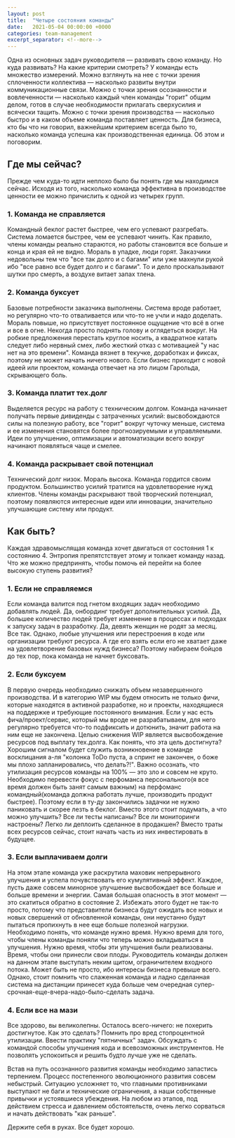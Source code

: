 ```yaml
---
layout: post
title:  "Четыре состояния команды"
date:   2021-05-04 00:00:00 +0000
categories: team-management
excerpt_separator: <!--more-->
---
```

Одна из основных задач руководителя — развивать свою команду. Но куда развивать? На какие критерии смотреть? У команды есть множество измерений. Можно взглянуть на нее с точки зрения сплоченности коллектива — насколько развиты внутри коммуникационные связи. Можно с точки зрения осознанности и вовлеченности — насколько каждый член команды "горит" общим делом, готов в случае необходимости прилагать сверхусилия и всячески тащить. Можно с точки зрения производства — насколько быстро и в каком объеме команда поставляет ценность. Для бизнеса, кто бы что ни говорил, важнейшим критерием всегда было то, насколько команда успешна как производственная единица. Об этом и поговорим.
<!--more-->
## Где мы сейчас?

Прежде чем куда-то идти неплохо было бы понять где мы находимся сейчас. Исходя из того, насколько команда эффективна в производстве ценности ее можно причислить к одной из четырех групп.

### 1. Команда не справляется

Командный беклог растет быстрее, чем его успевают разгребать. Система ломается быстрее, чем ее успевают чинить. Как правило, члены команды реально стараются, но работы становится все больше и конца и края ей не видно. Мораль в упадке, люди горят. Заказчики недовольны тем что "все так долго и с багами" или уже махнули рукой ибо "все равно все будет долго и с багами". То и дело проскальзывают шутки про смерть, а воздухе витает запах тлена.

### 2. Команда буксует

Базовые потребности заказчика выполнены. Система вроде работает, но регулярно что-то отваливается или что-то не учли и надо доделать. Мораль повыше, но присутствует постоянное ощущение что всё в огне и все в огне. Некогда просто поднять голову и оглядеться вокруг. На робкие предложения перестать круглое носить, а квадратное катать следует либо нервный смех, либо жесткий отказ с мотивацией "у нас нет на это времени". Команда вязнет в текучке, доработках и фиксах, поэтому не может начать ничего нового. Если бизнес приходит с новой идеей или проектом, команда отвечает на это лицом Гарольда, скрывающего боль.

### 3. Команда платит тех.долг

Выделяется ресурс на работу с техническим долгом. Команда начинает получать первые дивиденды с затраченных усилий: высвобождаются силы на полезную работу, все "горит" вокруг чуточку меньше, система и ее изменения становятся более прогнозируемыми и управляемыми. Идеи по улучшению, оптимизации и автоматизации всего вокруг начинают появляться чаще и смелее.

### 4. Команда раскрывает свой потенциал

Технический долг низок. Мораль высока. Команда гордится своим продуктом. Большинство усилий тратится на удовлетворение нужд клиентов. Члены команды раскрывают твой творческий потенциал, поэтому появляются интересные идеи или инновации, значительно улучшающие систему или продукт.

## Как быть?

Каждая здравомыслящая команда хочет двигаться от состояния 1 к состоянию 4. Энтропия препятстствует этому и толкает команду назад. Что же можно предпринять, чтобы помочь ей перейти на более высокую ступень развития?

### 1. Если не справляемся

Если команда валится под гнетом входящих задач необходимо добавлять людей. Да, онбординг требует дополнительных усилий. Да, большее количество людей требует изменение в процессах и подходах к запуску задач в разработку. Да, девять женщин не родят за месяц. Все так. Однако, любые улучшения или перестроения в коде или организации требуют ресурса. А где его взять если его не хватает даже на удовлетворение базовых нужд бизнеса? Поэтому набираем бойцов до тех пор, пока команда не начнет буксовать.

### 2. Если буксуем

В первую очередь необходимо снижать объем незавершенного производства. И в категорию WIP мы будем относить не только фичи, которые находятся в активной разработке, но и проекты, находящиеся на поддержке и требующие постоянного внимания. Если у нас есть фича/проект/сервис, который мы вроде не разрабатываем, для него регулярно требуется что-то подфиксить и дотюнить, значит работа на ним еще не закончена. Целью снижения WIP является высвобождение ресурсов под выплату тех.долга. Как понять, что эта цель достигнута? Хорошим сигналом будет служить возникновение в команде восклицания а-ля "колонка ToDo пуста, а спринт не закончен, о боже мы плохо запланировались, что делать?!". Важно осознать, что утилизация ресурсов команды на 100% — это зло и совсем не круто. Необходимо перевести фокус с перфоманса персонального(я все время должен быть занят самым важным) на перфоманс командный(команда должна работать лучше, производить продукт быстрее). Поэтому если в ту-ду закончились задачки не нужно паниковать и скорее лезть в беклог. Вместо этого стоит подумать, а что можно улучшить? Все ли тесты написаны? Все ли мониторинги настроены? Легко ли деплоить сделанное в продакшен? Вместо траты всех ресурсов сейчас, стоит начать часть из них инвестировать в будущее.

### 3. Если выплачиваем долги

На этом этапе команда уже раскрутила маховик непрерывного улучшения и успела почувствовать его кумулятивный эффект. Каждое, пусть даже совсем минорное улучшение высвобождает все больше и больше времени и энергии. Самая большая опасность в этот момент — это скатиться обратно в состояние 2. Избежать этого будет не так-то просто, потому что представители бизнеса будут ожидать все новых и новых свершений от обновленной команды, они неустанно будут пытаться пропихнуть в нее еще больше полезной нагрузки. Необходимо понять, что команде нужно время. Нужно время для того, чтобы члены команды поняли что теперь можно вкладываться в улучшения. Нужно время, чтобы эти улучшения были реализованы. Время, чтобы они принесли свои плоды. Руководитель команды должен на данном этапе выступать неким щитом, ограничителем входного потока. Может быть не просто, ибо интересы бизнеса превыше всего. Однако, стоит помнить что слаженная команда и ладно сделанная система на дистанции принесет куда больше чем очередная супер-срочная-еще-вчера-надо-было-сделать задача.

### 4. Если все на мази

Все здорово, вы великолепны. Осталось всего-ничего: не похерить достигнутое. Как это сделать? Помнить про вред стопроцентной утилизации. Ввести практику "пятничных" задач. Обсуждать с командой способы улучшения кода и всевозможных инструментов. Не позволять успокоиться и решить будто лучше уже не сделать.

Встав на путь осознанного развития команды необходимо запастись терпением. Процесс постепенного эволюционного развития совсем небыстрый. Ситуацию усложняет то, что главными противниками выступают не баги и технические ограничения, а наши собственные привычки и устоявшиеся убеждения. На любом из этапов, под действием стресса и давлением обстоятельств, очень легко сорваться и начать действовать "как раньше". 

Держите себя в руках. Все будет хорошо.
